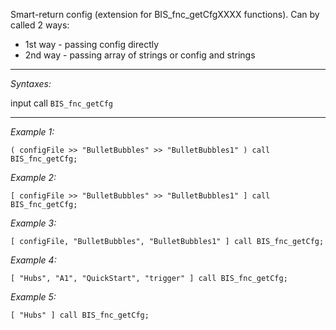 Smart-return config (extension for BIS_fnc_getCfgXXXX functions).
Can by called 2 ways:
* 1st way - passing config directly
* 2nd way - passing array of strings or config and strings


---
*Syntaxes:*

input call `BIS_fnc_getCfg`

---
*Example 1:*

```sqf
( configFile >> "BulletBubbles" >> "BulletBubbles1" ) call BIS_fnc_getCfg;
```

*Example 2:*

```sqf
[ configFile >> "BulletBubbles" >> "BulletBubbles1" ] call BIS_fnc_getCfg;
```

*Example 3:*

```sqf
[ configFile, "BulletBubbles", "BulletBubbles1" ] call BIS_fnc_getCfg;
```

*Example 4:*

```sqf
[ "Hubs", "A1", "QuickStart", "trigger" ] call BIS_fnc_getCfg;
```

*Example 5:*

```sqf
[ "Hubs" ] call BIS_fnc_getCfg;
```